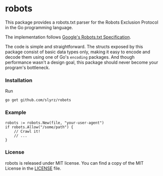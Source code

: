# robots

This package provides a robots.txt parser for the Robots Exclusion
Protocol in the Go programming language.

The implementation follows [Google's Robots.txt Specification](https://developers.google.com/webmasters/control-crawl-index/docs/robots_txt).

The code is simple and straightforward. The structs exposed by this package consist
of basic data types only, making it easy to encode and decode them using one of Go's
`encoding` packages. And though performance wasn't a design goal, this package should
never become your program's bottleneck.

### Installation

Run

```shell
go get github.com/slyrz/robots
```

### Example

```golang
robots := robots.New(file, "your-user-agent")
if robots.Allow("/some/path") {
	// Crawl it!
	// ...
}
```

### License

robots is released under MIT license.
You can find a copy of the MIT License in the [LICENSE](./LICENSE) file.
